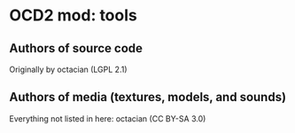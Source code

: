 OCD2 mod: tools
================

Authors of source code
----------------------
Originally by octacian (LGPL 2.1)

Authors of media (textures, models, and sounds)
-----------------------------------------------
Everything not listed in here:
octacian (CC BY-SA 3.0)
